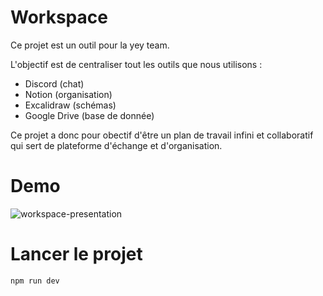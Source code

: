 # Workspace

Ce projet est un outil pour la yey team. 

L'objectif est de centraliser tout les outils que nous utilisons :
- Discord (chat)
- Notion (organisation)
- Excalidraw (schémas)
- Google Drive (base de donnée)

Ce projet a donc pour obectif d'être un plan de travail infini et collaboratif qui sert de plateforme d'échange et d'organisation.

# Demo

![workspace-presentation](https://github.com/yey-team/workspace/assets/71207643/c49a9b90-339a-4045-9597-e1712e3f5793)

# Lancer le projet 

```bash
npm run dev
```
